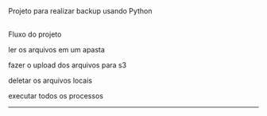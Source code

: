 ##

Projeto para realizar backup usando Python

##

Fluxo do projeto

ler os arquivos em um apasta

fazer o upload dos arquivos para s3

deletar os arquivos locais

executar todos os processos


-------------


